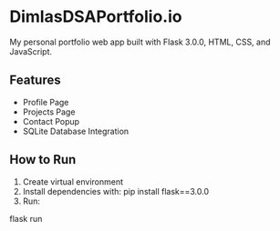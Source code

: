 # DimlasDSAPortfolio.io
My personal portfolio web app built with Flask 3.0.0, HTML, CSS, and JavaScript.

## Features
- Profile Page 
- Projects Page 
- Contact Popup 
- SQLite Database Integration

## How to Run
1. Create virtual environment
2. Install dependencies with:
pip install flask==3.0.0
3. Run:

flask run